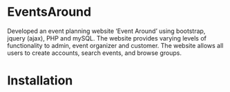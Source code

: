 # EventsAround
Developed an event planning website ‘Event Around’ using bootstrap, jquery (ajax), PHP and mySQL. The website provides varying levels of functionality to admin, event organizer and customer. The website allows all users to create accounts, search events, and browse groups. 

# Installation

